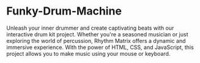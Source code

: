 # Funky-Drum-Machine
Unleash your inner drummer and create captivating beats with our interactive drum kit project. Whether you're a seasoned musician or just exploring the world of percussion, Rhythm Matrix offers a dynamic and immersive experience. With the power of HTML, CSS, and JavaScript, this project allows you to make music using your mouse or keyboard.
